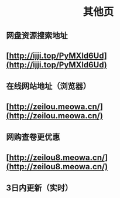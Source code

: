 ﻿

<h1 align="center"> 其他页</h1>

<p >

## 网盘资源搜索地址
## [http://ijji.top/PyMXld6Ud](http://ijji.top/PyMXld6Ud)
## 在线网站地址（浏览器）
## [http://zeilou.meowa.cn/](http://zeilou.meowa.cn/)
## 网购查卷更优惠
## [http://zeilou8.meowa.cn/](http://zeilou8.meowa.cn/)
## 3日内更新（实时）
</p>

